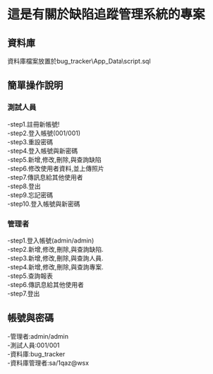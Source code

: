 ﻿# 這是有關於缺陷追蹤管理系統的專案           

## 資料庫      
資料庫檔案放置於bug_tracker\App_Data\script.sql                     

## 簡單操作說明        
### 測試人員          
-step1.註冊新帳號!          
-step2.登入帳號(001/001)          
-step3.重設密碼          
-step4.登入帳號與新密碼          
-step5.新增,修改,刪除,與查詢缺陷          
-step6.修改使用者資料,並上傳照片          
-step7.傳訊息給其他使用者          
-step8.登出          
-step9.忘記密碼          
-step10.登入帳號與新密碼          
### 管理者          
-step1.登入帳號(admin/admin)          
-step2.新增,修改,刪除,與查詢缺陷.         
-step3.新增,修改,刪除,與查詢人員.         
-step4.新增,修改,刪除,與查詢專案.          
-step5.查詢報表          
-step6.傳訊息給其他使用者          
-step7.登出          

## 帳號與密碼                 
-管理者:admin/admin         
-測試人員:001/001           
-資料庫:bug_tracker            
-資料庫管理者:sa/1qaz@wsx              
        
  
